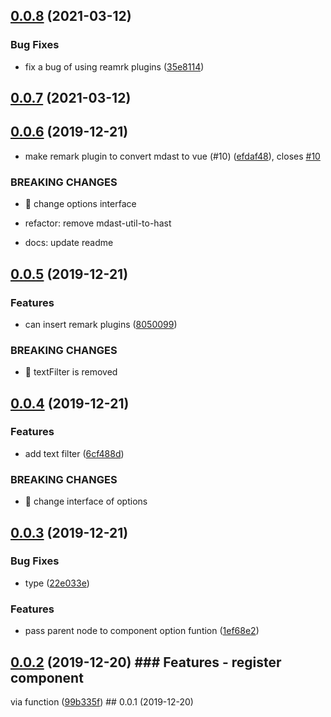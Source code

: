 ## [0.0.8](https://github.com/ymmooot/markduck/compare/v0.0.7...v0.0.8) (2021-03-12)


### Bug Fixes

* fix a bug of using reamrk plugins ([35e8114](https://github.com/ymmooot/markduck/commit/35e81149c4e2116d773d073cd7c77e3701e03c69))



## [0.0.7](https://github.com/ymmooot/markduck/compare/v0.0.6...v0.0.7) (2021-03-12)



## [0.0.6](https://github.com/ymmooot/markduck/compare/v0.0.5...v0.0.6) (2019-12-21)


* make remark plugin to convert mdast to vue (#10) ([efdaf48](https://github.com/ymmooot/markduck/commit/efdaf483d277d718c9f3825515535955cdd3e524)), closes [#10](https://github.com/ymmooot/markduck/issues/10)


### BREAKING CHANGES

* 🧨 change options interface

* refactor: remove mdast-util-to-hast

* docs: update readme



## [0.0.5](https://github.com/ymmooot/markduck/compare/v0.0.4...v0.0.5) (2019-12-21)


### Features

* can insert remark plugins ([8050099](https://github.com/ymmooot/markduck/commit/805009953459a5cbe98943d0f224882b42b71953))


### BREAKING CHANGES

* 🧨 textFilter is removed



## [0.0.4](https://github.com/ymmooot/markduck/compare/v0.0.3...v0.0.4) (2019-12-21)


### Features

* add text filter ([6cf488d](https://github.com/ymmooot/markduck/commit/6cf488d54d603155f7746f3f35c702519e8f7f51))


### BREAKING CHANGES

* 🧨 change interface of options



## [0.0.3](https://github.com/ymmooot/markduck/compare/v0.0.2...v0.0.3) (2019-12-21)


### Bug Fixes

* type ([22e033e](https://github.com/ymmooot/markduck/commit/22e033e9b9f97baea4ae8f20d34adc9f34ab1836))


### Features

* pass parent node to component option funtion ([1ef68e2](https://github.com/ymmooot/markduck/commit/1ef68e2815cd4ac18b4ddac0c43cec765a5d328f))



## [0.0.2](https://github.com/ymmooot/markduck/compare/v0.0.1...v0.0.2) (2019-12-20) ### Features - register component

via function ([99b335f](https://github.com/ymmooot/markduck/commit/99b335f704efc9aa27773b25138676377057a9ba)) ## 0.0.1
(2019-12-20)
